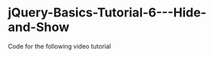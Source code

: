 jQuery-Basics-Tutorial-6---Hide-and-Show
========================================

Code for the following video tutorial 
